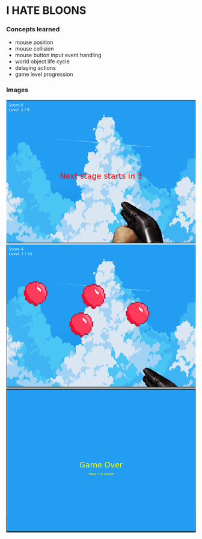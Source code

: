 # I HATE BLOONS

### Concepts learned
- mouse position
- mouse collision
- mouse button input event handling
- world object life cycle
- delaying actions
- game level progression


### Images

![Gameplay](./examples/gamestart.png)
![Playing](./examples/playing.png)
![Game over](./examples/gameover.png)
